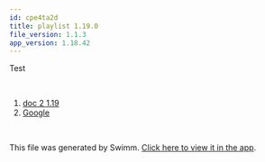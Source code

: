 ```yaml
---
id: cpe4ta2d
title: playlist 1.19.0
file_version: 1.1.3
app_version: 1.18.42
---
```


<!-- Intro - Do not remove this comment -->
Test

<br/>

<!-- Steps - Do not remove this comment -->
1. [doc 2 1.19](doc-2-119.4qf6y92t.sw.md)
2. [Google](https://google.com)


<br/>

This file was generated by Swimm. [Click here to view it in the app](https://swimm-web-app.web.app/repos/Z2l0aHViJTNBJTNBY3NoYXJwLXNoYXVsLXRlc3QlM0ElM0Fzd2ltbWlv/playlists/cpe4ta2d).
